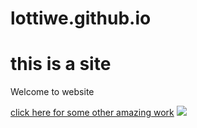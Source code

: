 # lottiwe.github.io
<h1> this is a site  </h1>
<p> Welcome to website </p>
<a href="https://codepen.io/las-/pen/GRbmPrd">click here for some other amazing work</a> 
<img src="[https://image.freepik.com/free-photo/fresh-green-gherkin-isolated_161301-2892.jpg](https://vici.victorycollege.com/portrait.php?id=3119&size=constrain500)">
